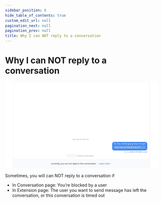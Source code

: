 ```yaml
---  
sidebar_position: 6  
hide_table_of_contents: true  
custom_edit_url: null  
pagination_next: null  
pagination_prev: null  
title: Why I can NOT reply to a conversation   
---  
```

# Why I can NOT reply to a conversation  
  
![ ](./img/why-i-can-not-reply-to-a-conversation.png)  
  
Sometimes, you will can NOT reply to a conversation if  
- In Conversation page: You’re blocked by a user  
- In Extension page: The user you want to send message has left the conversation, or this conversation is timed out  
